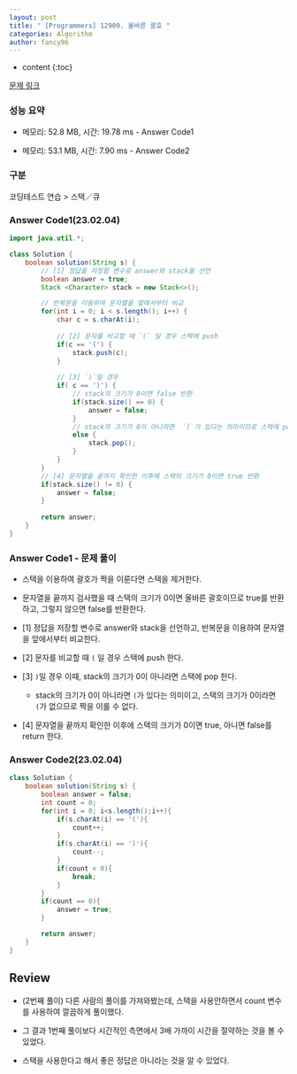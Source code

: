 ```yaml
---
layout: post
title: " [Programmers] 12909. 올바른 괄호 "
categories: Algorithm
author: fancy96
---
```

* content
{:toc}

[문제 링크](https://school.programmers.co.kr/learn/courses/30/lessons/12909)

### 성능 요약

* 메모리: 52.8 MB, 시간: 19.78 ms - Answer Code1

* 메모리: 53.1 MB, 시간: 7.90 ms - Answer Code2

### 구분

코딩테스트 연습 > 스택／큐

### Answer Code1(23.02.04)

```java
import java.util.*;

class Solution {
    boolean solution(String s) {
        // [1] 정답을 저장할 변수로 answer와 stack을 선언
        boolean answer = true;
        Stack <Character> stack = new Stack<>();

        // 반복문을 이용하여 문자열을 앞에서부터 비교
        for(int i = 0; i < s.length(); i++) {
            char c = s.charAt(i);
            
            // [2] 문자를 비교할 때 `(` 일 경우 스택에 push 
            if(c == '(') {
                stack.push(c);
            }
            
            // [3] `)`일 경우
            if( c == ')') {
                // stack의 크기가 0이면 false 반환
                if(stack.size() == 0) {
                    answer = false;
                }
                // stack의 크기가 0이 아니라면  `(`가 있다는 의미이므로 스택에 pop
                else {
                    stack.pop();
                }
            }
        }
        // [4] 문자열을 끝까지 확인한 이후에 스택의 크기가 0이면 true 반환
        if(stack.size() != 0) {
            answer = false;
        }
        
        return answer;
    }
}
```

### Answer Code1 - 문제 풀이

* 스택을 이용하여 괄호가 짝을 이룬다면 스택을 제거한다.

* 문자열을 끝까지 검사했을 때 스택의 크기가 0이면 올바른 괄호이므로 true를 반환하고, 그렇지 않으면 false를 반환한다.

* [1] 정답을 저장할 변수로 answer와 stack을 선언하고, 반복문을 이용하여 문자열을 앞에서부터 비교한다.

* [2] 문자를 비교할 때 `(` 일 경우 스택에 push 한다.

* [3] `)`일 경우 이때, stack의 크기가 0이 아니라면 스택에 pop 한다. 

    * stack의 크기가 0이 아니라면 `(`가 있다는 의미이고, 스택의 크기가 0이라면 `(`가 없으므로 짝을 이룰 수 없다.

* [4] 문자열을 끝까지 확인한 이후에 스택의 크기가 0이면 true, 아니면 false를 return 한다.

### Answer Code2(23.02.04)

```java
class Solution {
    boolean solution(String s) {
        boolean answer = false;
        int count = 0;
        for(int i = 0; i<s.length();i++){
            if(s.charAt(i) == '('){
                count++;
            }
            if(s.charAt(i) == ')'){
                count--;
            }
            if(count < 0){
                break;
            }
        }
        if(count == 0){
            answer = true;
        }

        return answer;
    }
}
```

## Review

* (2번째 풀이) 다른 사람의 풀이를 가져와봤는데, 스택을 사용안하면서 count 변수를 사용하여 깔끔하게 풀이했다.

* 그 결과 1번째 풀이보다 시간적인 측면에서 3배 가까이 시간을 절약하는 것을 볼 수 있었다.

* 스택을 사용한다고 해서 좋은 정답은 아니라는 것을 알 수 있었다.